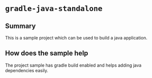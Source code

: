 # `gradle-java-standalone`
## Summary
This is a sample project which can be used to build a java application. 

## How does the sample help
The project sample has gradle build enabled and helps adding java dependencies easily.


